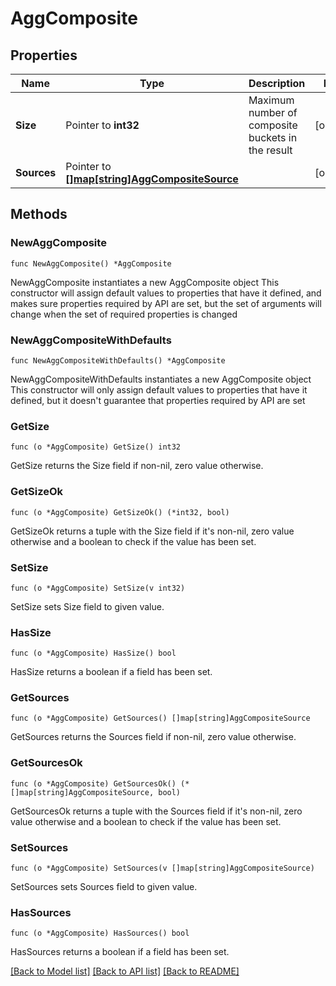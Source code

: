 # AggComposite

## Properties

Name | Type | Description | Notes
------------ | ------------- | ------------- | -------------
**Size** | Pointer to **int32** | Maximum number of composite buckets in the result | [optional] 
**Sources** | Pointer to [**[]map[string]AggCompositeSource**](map[string]AggCompositeSource.md) |  | [optional] 

## Methods

### NewAggComposite

`func NewAggComposite() *AggComposite`

NewAggComposite instantiates a new AggComposite object
This constructor will assign default values to properties that have it defined,
and makes sure properties required by API are set, but the set of arguments
will change when the set of required properties is changed

### NewAggCompositeWithDefaults

`func NewAggCompositeWithDefaults() *AggComposite`

NewAggCompositeWithDefaults instantiates a new AggComposite object
This constructor will only assign default values to properties that have it defined,
but it doesn't guarantee that properties required by API are set

### GetSize

`func (o *AggComposite) GetSize() int32`

GetSize returns the Size field if non-nil, zero value otherwise.

### GetSizeOk

`func (o *AggComposite) GetSizeOk() (*int32, bool)`

GetSizeOk returns a tuple with the Size field if it's non-nil, zero value otherwise
and a boolean to check if the value has been set.

### SetSize

`func (o *AggComposite) SetSize(v int32)`

SetSize sets Size field to given value.

### HasSize

`func (o *AggComposite) HasSize() bool`

HasSize returns a boolean if a field has been set.

### GetSources

`func (o *AggComposite) GetSources() []map[string]AggCompositeSource`

GetSources returns the Sources field if non-nil, zero value otherwise.

### GetSourcesOk

`func (o *AggComposite) GetSourcesOk() (*[]map[string]AggCompositeSource, bool)`

GetSourcesOk returns a tuple with the Sources field if it's non-nil, zero value otherwise
and a boolean to check if the value has been set.

### SetSources

`func (o *AggComposite) SetSources(v []map[string]AggCompositeSource)`

SetSources sets Sources field to given value.

### HasSources

`func (o *AggComposite) HasSources() bool`

HasSources returns a boolean if a field has been set.


[[Back to Model list]](../README.md#documentation-for-models) [[Back to API list]](../README.md#documentation-for-api-endpoints) [[Back to README]](../README.md)


